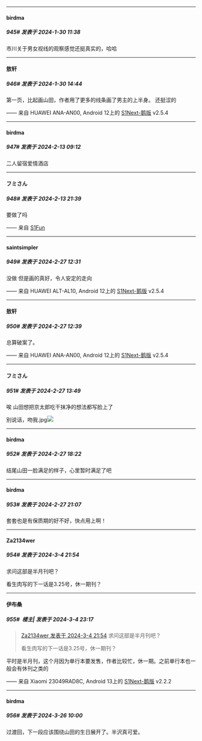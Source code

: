 
*****

####  birdma  
##### 945#       发表于 2024-1-30 11:38

市川关于男女视线的观察感觉还挺真实的，哈哈


*****

####  敖轩  
##### 946#       发表于 2024-1-30 14:44

第一页，比起画山田，作者用了更多的线条画了男主的上半身。
还挺涩的

—— 来自 HUAWEI ANA-AN00, Android 12上的 [S1Next-鹅版](https://github.com/ykrank/S1-Next/releases) v2.5.4

*****

####  birdma  
##### 947#       发表于 2024-2-13 09:12

二人留宿爱情酒店


*****

####  フミさん  
##### 948#       发表于 2024-2-13 21:39

要做了吗

—— 来自 [S1Fun](https://s1fun.koalcat.com)

*****

####  saintsimpler  
##### 949#       发表于 2024-2-27 12:31

没做
但是画的真好，令人安定的走向

—— 来自 HUAWEI ALT-AL10, Android 12上的 [S1Next-鹅版](https://github.com/ykrank/S1-Next/releases) v2.5.4


*****

####  敖轩  
##### 950#       发表于 2024-2-27 12:39

总算破案了。

—— 来自 HUAWEI ANA-AN00, Android 12上的 [S1Next-鹅版](https://github.com/ykrank/S1-Next/releases) v2.5.4


*****

####  フミさん  
##### 951#       发表于 2024-2-27 13:49

唉 山田想把京太郎吃干抹净的想法都写脸上了

别说话，吻我.jpg<img src="https://static.saraba1st.com/image/smiley/face2017/074.png" referrerpolicy="no-referrer">


*****

####  birdma  
##### 952#       发表于 2024-2-27 18:22

结尾山田一脸满足的样子，心里暂时满足了吧


*****

####  birdma  
##### 953#       发表于 2024-2-27 21:07

套套也是有保质期的好不好，快点用上啊！

*****

####  Za2134wer  
##### 954#       发表于 2024-3-4 21:54

求问这部是半月刊吧？

看生肉写的下一话是3.25号，休一期刊？


*****

####  伊布桑  
##### 955#         楼主| 发表于 2024-3-4 23:17

<blockquote><a href="httphttps://bbs.saraba1st.com/2b/forum.php?mod=redirect&amp;goto=findpost&amp;pid=64146969&amp;ptid=1859334" target="_blank">Za2134wer 发表于 2024-3-4 21:54</a>
求问这部是半月刊吧？

看生肉写的下一话是3.25号，休一期刊？</blockquote>
平时是半月刊，这个月因为单行本要发售，作者比较忙，休一期。之前单行本也一般会有休刊之类的

—— 来自 Xiaomi 23049RAD8C, Android 13上的 [S1Next-鹅版](https://github.com/ykrank/S1-Next/releases) v2.2.2

*****

####  birdma  
##### 956#       发表于 2024-3-26 10:00

过渡回，下一段应该围绕山田的生日展开了。半沢真可爱。

